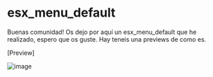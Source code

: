 # esx_menu_default

Buenas comunidad!
Os dejo por aquí un esx_menu_default que he realizado, espero que os guste. Hay teneis una previews de como es.

[Preview]

![image](https://user-images.githubusercontent.com/103532607/163067260-dcf0e66c-bbeb-4b72-8733-57b3ef59b074.png)
